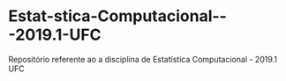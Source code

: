 # Estat-stica-Computacional---2019.1-UFC
Repositório referente ao a disciplina de Estatística Computacional - 2019.1 UFC
